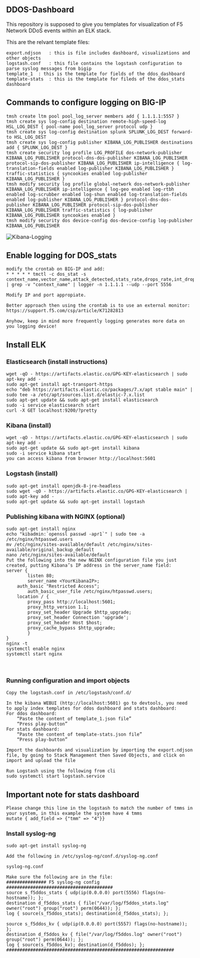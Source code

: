 ## DDOS-Dashboard

This repository is supposed to give you templates for visualization of F5 Network DDoS events within an ELK stack.

This are the relvant template files:

	export.ndjson	: this is file includes dashboard, visualizations and other objects
	logstash.conf	: this file contains the logstash configuration to parse syslog messages from bigip
	template_1	: this is the template for fields of the ddos_dashboard
	template-stats	: this is the template for fileds of the ddos_stats dashboard

## Commands to configure logging on BIG-IP
	tmsh create ltm pool pool_log_server members add { 1.1.1.1:5557 }
	tmsh create sys log-config destination remote-high-speed-log HSL_LOG_DEST { pool-name pool_log_server protocol udp }
	tmsh create sys log-config destination splunk SPLUNK_LOG_DEST forward-to HSL_LOG_DEST
	tmsh create sys log-config publisher KIBANA_LOG_PUBLISHER destinations add { SPLUNK_LOG_DEST }
	tmsh create security log profile LOG_PROFILE dos-network-publisher KIBANA_LOG_PUBLISHER protocol-dns-dos-publisher KIBANA_LOG_PUBLISHER protocol-sip-dos-publisher KIBANA_LOG_PUBLISHER ip-intelligence { log-translation-fields enabled log-publisher KIBANA_LOG_PUBLISHER } traffic-statistics { syncookies enabled log-publisher KIBANA_LOG_PUBLISHER }
	tmsh modify security log profile global-network dos-network-publisher KIBANA_LOG_PUBLISHER ip-intelligence { log-geo enabled log-rtbh enabled log-scrubber enabled log-shun enabled log-translation-fields enabled log-publisher KIBANA_LOG_PUBLISHER } protocol-dns-dos-publisher KIBANA_LOG_PUBLISHER protocol-sip-dos-publisher KIBANA_LOG_PUBLISHER traffic-statistics { log-publisher KIBANA_LOG_PUBLISHER syncookies enabled }
	tmsh modify security dos device-config dos-device-config log-publisher KIBANA_LOG_PUBLISHER

![Kibana-Logging](https://user-images.githubusercontent.com/58518999/114186432-235da700-9947-11eb-9662-67eede1773d2.png)

## Enable logging for DOS_stats
	modify the crontab on BIG-IP and add: 
	* * * * * tmctl -c dos_stat -s context_name,vector_name,attack_detected,stats_rate,drops_rate,int_drops_rate,ba_stats_rate,ba_drops_rate,bd_stats_rate,bd_drops_rate,detection,mitigation_low,mitigation_high,detection_ba,mitigation_ba_low,mitigation_ba_high,detection_bd,mitigation_bd_low,mitigation_bd_high | grep -v "context_name" | logger -n 1.1.1.1 --udp --port 5556

	Modify IP and port appropiate.
	
	Better approach then using the crontab is to use an external monitor:
	https://support.f5.com/csp/article/K71282813
	
	Anyhow, keep in mind more frequently logging generates more data on you logging device!
	

## Install ELK
### Elasticsearch (install instructions)
	wget -qO - https://artifacts.elastic.co/GPG-KEY-elasticsearch | sudo apt-key add -
	sudo apt-get install apt-transport-https
	echo "deb https://artifacts.elastic.co/packages/7.x/apt stable main" | sudo tee -a /etc/apt/sources.list.d/elastic-7.x.list
	sudo apt-get update && sudo apt-get install elasticsearch
	sudo -i service elasticsearch start
	curl -X GET localhost:9200/?pretty
### Kibana (install)
	wget -qO - https://artifacts.elastic.co/GPG-KEY-elasticsearch | sudo apt-key add -
	sudo apt-get update && sudo apt-get install kibana
	sudo -i service kibana start
	you can access kibana from browser http://localhost:5601
### Logstash (install)
	sudo apt-get install openjdk-8-jre-headless
	sudo wget -qO - https://artifacts.elastic.co/GPG-KEY-elasticsearch | sudo apt-key add -
	sudo apt-get update && sudo apt-get install logstash
### Publishing kibana with NGINX (optional)
	sudo apt-get install nginx
	echo "kibadmin:`openssl passwd -apr1`" | sudo tee -a /etc/nginx/htpasswd.users
	mv /etc/nginx/sites-available/default /etc/nginx/sites-available/original_backup_default
	nano /etc/nginx/sites-available/default
	Put the following into the new NGINX configuration file you just created, putting Kibana’s IP address in the server_name field:
	server {
    		listen 80;
    		server_name <YourKibanaIP>;
   	 	auth_basic "Restricted Access";
    		auth_basic_user_file /etc/nginx/htpasswd.users;
    	location / {
        	proxy_pass http://localhost:5601;
        	proxy_http_version 1.1;
        	proxy_set_header Upgrade $http_upgrade;
        	proxy_set_header Connection 'upgrade';
        	proxy_set_header Host $host;
        	proxy_cache_bypass $http_upgrade;        
    		}
	}
	nginx -t
	systemctl enable nginx
	systemctl start nginx

 
### Running configuration and import objects

	Copy the logstash.conf in /etc/logstash/conf.d/
	
	In the kibana WEBUI (http://localhost:5601) go to devtools, you need to apply index templates for ddos dashboard and stats dashboard:
	For ddos dashboard:
		“Paste the content of template_1.json file”
		“Press play-button”
	For stats dashboard:
		“Paste the content of template-stats.json file”
		“Press play-button”
		
	Import the dashboards and visualization by importing the export.ndjson file, by going to Stack Management then Saved Objects, and click on import and upload the file
 
	Run Logstash using the following from cli 
	sudo systemctl start logstash.service
	
## Important note for stats dashboard
	Please change this line in the logstash to match the number of tmms in your system, in this example the system have 4 tmms
	mutate { add_field => {"tmm" => "4"}} 	

### Install syslog-ng

	sudo apt-get install syslog-ng

	Add the following in /etc/syslog-ng/conf.d/syslog-ng.conf

	syslog-ng.conf

	Make sure the following are in the file:
	############### F5 syslog-ng config ########################################
	source s_f5ddos_stats { udp(ip(0.0.0.0) port(5556) flags(no-hostname)); };
	destination d_f5ddos_stats { file("/var/log/f5ddos_stats.log" owner("root") group("root") perm(0644)); };
	log { source(s_f5ddos_stats); destination(d_f5ddos_stats); };

	source s_f5ddos_kv { udp(ip(0.0.0.0) port(5557) flags(no-hostname)); };
	destination d_f5ddos_kv { file("/var/log/f5ddos.log" owner("root") group("root") perm(0644)); };
	log { source(s_f5ddos_kv); destination(d_f5ddos); };
	###############################################################


